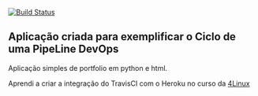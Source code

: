 <!-- Status do TravisCI -->
[![Build Status](https://travis-ci.org/NanathRegina/DevOpsLab-HelloWorld.svg?branch=master)](https://travis-ci.org/NanathRegina/DevOpsLab-HelloWorld)

## Aplicação criada para exemplificar o Ciclo de uma PipeLine DevOps
Aplicação simples de portfolio em python e html.

Aprendi a criar a integração do TravisCI com o Heroku no curso da [4Linux](https://www.4linux.com.br/curso/devops-gratis)

